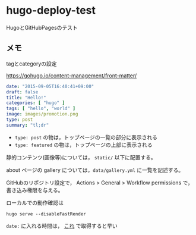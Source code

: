 # hugo-deploy-test
HugoとGitHubPagesのテスト

## メモ

tagとcategoryの設定

https://gohugo.io/content-management/front-matter/
```yaml
date: "2015-09-05T16:40:41+09:00"
draft: false
title: "Hello!"
categories: [ "hugo" ]
tags: [ "hello", "world" ]
image: images/promotion.png
type: post
summary: "tl;dr"
```

- `type: post` の物は，トップページの一覧の部分に表示される
- `type: featured` の物は，トップページの上部に表示される

静的コンテンツ(画像等)については， `static/` 以下に配置する。

about ページの gallery については，`data/gallery.yml` に一覧を記述する。

GitHubのリポジトリ設定で， Actions > General > Workflow permissions で，書き込み権限を与える。

ローカルでの動作確認は
```shell
hugo serve --disableFastRender
```

`date:` に入れる時間は， [これ](https://yukatayu.tech/time.html) で取得すると早い
